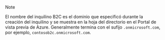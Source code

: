 > [!NOTE]
> El nombre del inquilino B2C es el dominio que especificó durante la creación del inquilino y se muestra en la hoja del directorio en el Portal de vista previa de Azure.  Generalmente termina con el sufijo `.onmicrosoft.com`, por ejemplo, `contosob2c.onmicrosoft.com`.
> 
> 



<!--HONumber=Nov16_HO2-->


